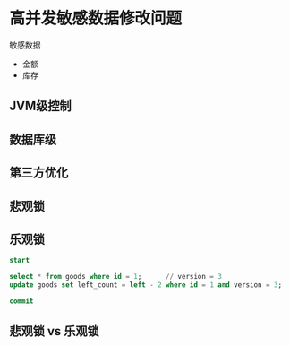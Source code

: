 # 高并发敏感数据修改问题

 敏感数据

* 金额
* 库存

## JVM级控制

## 数据库级

## 第三方优化 

## 悲观锁

## 乐观锁

```sql
start

select * from goods where id = 1;      // version = 3
update goods set left_count = left - 2 where id = 1 and version = 3;

commit
```

## 悲观锁 vs 乐观锁
